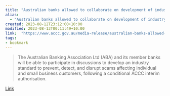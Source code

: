 ```yaml
---
title: "Australian banks allowed to collaborate on development of industry standards to combat scams."
alias:
  - "Australian banks allowed to collaborate on development of industry standards to combat scams."
created: 2023-08-12T23:12:00+10:00
modified: 2023-08-13T00:11:49+10:00
link:  "https://www.accc.gov.au/media-release/australian-banks-allowed-to-collaborate-on-development-of-industry-standards-to-combat-scams-0"
tags:
- bookmark
---
```


> The Australian Banking Association Ltd (ABA) and its member banks will be able to participate in discussions to develop an industry standard to prevent, detect, and disrupt scams affecting individual and small business customers, following a conditional ACCC interim authorisation.

[Link](https://www.accc.gov.au/media-release/australian-banks-allowed-to-collaborate-on-development-of-industry-standards-to-combat-scams-0)

